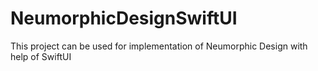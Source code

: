 # NeumorphicDesignSwiftUI
This project can be used for implementation of Neumorphic Design with help of SwiftUI
